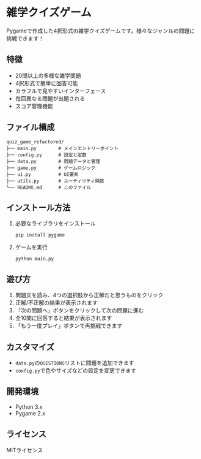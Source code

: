 # 雑学クイズゲーム

Pygameで作成した4択形式の雑学クイズゲームです。様々なジャンルの問題に挑戦できます！

## 特徴

- 20問以上の多様な雑学問題
- 4択形式で簡単に回答可能
- カラフルで見やすいインターフェース
- 毎回異なる問題が出題される
- スコア管理機能

## ファイル構成

```
quiz_game_refactored/
├── main.py        # メインエントリーポイント
├── config.py      # 設定と定数
├── data.py        # 問題データと管理
├── game.py        # ゲームロジック
├── ui.py          # UI要素
├── utils.py       # ユーティリティ関数
└── README.md      # このファイル
```

## インストール方法

1. 必要なライブラリをインストール
   ```
   pip install pygame
   ```

2. ゲームを実行
   ```
   python main.py
   ```

## 遊び方

1. 問題文を読み、4つの選択肢から正解だと思うものをクリック
2. 正解/不正解の結果が表示されます
3. 「次の問題へ」ボタンをクリックして次の問題に進む
4. 全10問に回答すると結果が表示されます
5. 「もう一度プレイ」ボタンで再挑戦できます

## カスタマイズ

- `data.py`の`QUESTIONS`リストに問題を追加できます
- `config.py`で色やサイズなどの設定を変更できます

## 開発環境

- Python 3.x
- Pygame 2.x

## ライセンス

MITライセンス
